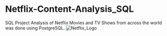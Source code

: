 # Netflix-Content-Analysis_SQL
SQL Project
Analysis of Netflix Movies and TV Shows from across the world was done using PostgreSQL.
![Netflix_Logo]()
